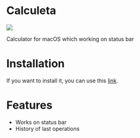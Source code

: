 # Calculeta
<img src="https://ph-files.imgix.net/1c555496-2aa2-4f4d-a7ea-f6658aea9096?auto=format&auto=compress&codec=mozjpeg&cs=strip&w=760&h=380&fit=max&dpr=2">

Calculator for macOS which working on status bar

# Installation

If you want to install it, you can use this <a href="https://apps.apple.com/tr/app/calculeta/id1475419702?l=tr&mt=12">link<a>.
  
# Features
- Works on status bar
- History of last operations 
